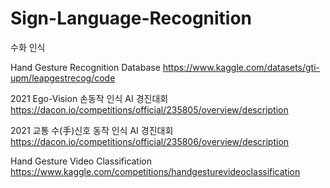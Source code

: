 # Sign-Language-Recognition
수화 인식

Hand Gesture Recognition Database
https://www.kaggle.com/datasets/gti-upm/leapgestrecog/code


2021 Ego-Vision 손동작 인식 AI 경진대회
https://dacon.io/competitions/official/235805/overview/description

2021 교통 수(手)신호 동작 인식 AI 경진대회
https://dacon.io/competitions/official/235806/overview/description


Hand Gesture Video Classification
https://www.kaggle.com/competitions/handgesturevideoclassification
